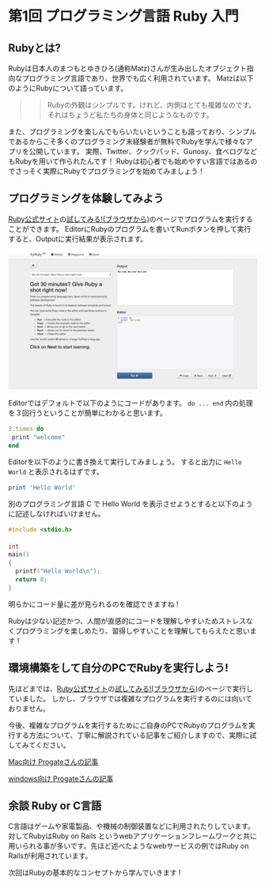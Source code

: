 # 第1回 プログラミング言語 Ruby 入門

## Rubyとは?
Rubyは日本人のまつもとゆきひろ(通称Matz)さんが生み出したオブジェクト指向なプログラミング言語であり、世界でも広く利用されています。
Matzは以下のようにRubyについて語っています。
>>Rubyの外観はシンプルです。けれど、内側はとても複雑なのです。 それはちょうど私たちの身体と同じようなものです。

また、プログラミングを楽しんでもらいたいということも語っており、シンプルであるからこそ多くのプログラミング未経験者が無料でRubyを学んで様々なアプリを公開しています。
実際、Twitter、クックパッド、Gunosy、食べログなどもRubyを用いて作られたんです！
Rubyは初心者でも始めやすい言語ではあるのでさっそく実際にRubyでプログラミングを始めてみましょう！

## プログラミングを体験してみよう
[Ruby公式サイト](https://www.ruby-lang.org/ja/)の[試してみる!(ブラウザから)](https://try.ruby-lang.org/)のページでプログラムを実行することができます。
EditorにRubyのプログラムを書いてRunボタンを押して実行すると、Outputに実行結果が表示されます。

![画像](./image/get_started_ruby.png)

Editorではデフォルトで以下のようにコードがあります。
`do ... end` 内の処理を３回行うということが簡単にわかると思います。

```ruby
3.times do
 print "welcome"
end
```

Editorを以下のように書き換えて実行してみましょう。
すると出力に `Hello World` と表示されるはずです。
```ruby
print 'Hello World'
```

別のプログラミング言語 C で Hello World を表示させようとすると以下のように記述しなければいけません。
```c
#include <stdio.h>

int
main()
{
  printf("Hello World\n");
  return 0;
}
```

明らかにコード量に差が見られるのを確認できますね !

Rubyは少ない記述かつ、人間が直感的にコードを理解しやすいためストレスなくプログラミングを楽しめたり、習得しやすいことを理解してもらえたと思います !


## 環境構築をして自分のPCでRubyを実行しよう!
先ほどまでは、[Ruby公式サイト](https://www.ruby-lang.org/ja/)の[試してみる!(ブラウザから)](https://try.ruby-lang.org/)のページで実行していました。
しかし、ブラウザでは複雑なプログラムを実行するのには向いておりません。

今後、複雑なプログラムを実行するためにご自身のPCでRubyのプログラムを実行する方法について、丁寧に解説されている記事をご紹介しますので、実際に試してみてください。

[Mac向け Progateさんの記事](https://prog-8.com/docs/ruby-env)

[windows向け Progateさんの記事](https://prog-8.com/docs/ruby-env-win)

## 余談 Ruby or C言語
C言語はゲームや家電製品、や機械の制御装置などに利用されたりしています。
対してRubyはRuby on Rails というwebアプリケーションフレームワークと共に用いられる事が多いです。先ほど述べたようなwebサービスの例ではRuby on Railsが利用されています。

次回はRubyの基本的なコンセプトから学んでいきます !
